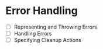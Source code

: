 # Error Handling

- [ ] Representing and Throwing Errors
- [ ] Handling Errors
- [ ] Specifying Cleanup Actions
